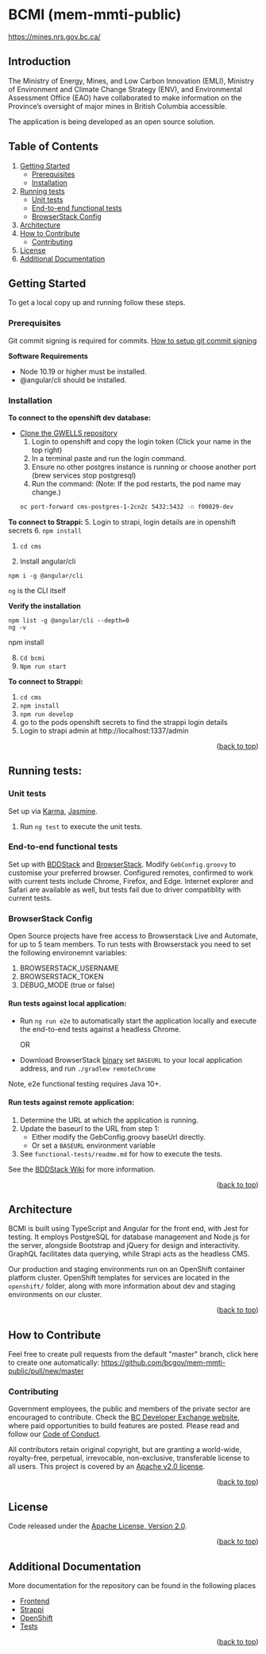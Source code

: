 # BCMI (mem-mmti-public)

https://mines.nrs.gov.bc.ca/


## Introduction

The Ministry of Energy, Mines, and Low Carbon Innovation (EMLI), Ministry of Environment and Climate Change Strategy (ENV), and Environmental Assessment Office (EAO) have collaborated to make information on the Province’s oversight of major mines in British Columbia accessible.

The application is being developed as an open source solution.

## Table of Contents

1. [Getting Started](#getting-started)
   - [Prerequisites](#prerequisites)
   - [Installation](#installation)
1. [Running tests](#running-tests)
   - [Unit tests](#unit-tests)
   - [End-to-end functional tests](#end-to-end-functional-tests)
   - [BrowserStack Config](#browserstack-config)
1. [Architecture](#architecture)
1. [How to Contribute](#how-to-contribute)
   - [Contributing](#contributing)
1. [License](#license)
1. [Additional Documentation](#additional-documentation)

## Getting Started

To get a local copy up and running follow these steps.

### Prerequisites

Git commit signing is required for commits. [How to setup git commit signing](https://sabbour.me/setting-up-signed-git-commits-on-macos/)

**Software Requirements**

- Node 10.19 or higher must be installed.
- @angular/cli should be installed.

### Installation

**To connect to the openshift dev database:**
- [Clone the GWELLS repository](https://help.github.com/en/articles/cloning-a-repository)
  1. Login to openshift and copy the login token (Click your name in the top right)
  2. In a terminal paste and run the login command.
  3. Ensure no other postgres instance is running or choose another port (brew services stop postgresql)
  4. Run the command: (Note: If the pod restarts, the pod name may change.)
  ``` bash
  oc port-forward cms-postgres-1-2cn2c 5432:5432 -n f00029-dev
  ```

**To connect to Strappi:**
  5. Login to strapi, login details are in openshift secrets
  6. ``` npm install ```
  1. ``` cd cms ```



  1. Install angular/cli
```
npm i -g @angular/cli
```

`ng` is the CLI itself

**Verify the installation**

```
npm list -g @angular/cli --depth=0
ng -v
```
npm install

  8. ``` Cd bcmi ```
  9. ``` Npm run start ```

  **To connect to Strappi:**
  1. ``` cd cms ```
  1. ``` npm install ```
  1. ``` npm run develop ```
  1. go to the pods openshift secrets to find the strappi login details
  1. Login to strapi admin at http://localhost:1337/admin

<p align="right">(<a href="#readme-top">back to top</a>)</p>

## Running tests:

### Unit tests

Set up via [Karma](https://karma-runner.github.io), [Jasmine](https://jasmine.github.io/).
1. Run `ng test` to execute the unit tests.

### End-to-end functional tests

Set up with [BDDStack](https://github.com/BCDevOps/BDDStack) and [BrowserStack](https://www.browserstack.com/). Modify `GebConfig.groovy` to customise your preferred browser. Configured remotes, confirmed to work with current tests include Chrome, Firefox, and Edge. Internet explorer and Safari are available as well, but tests fail due to driver compatiblity with current tests.

### BrowserStack Config

Open Source projects have free access to Browserstack Live and Automate, for up to 5 team members. To run tests with Browserstack you need to set the following environemnt variables:

1. BROWSERSTACK_USERNAME
1. BROWSERSTACK_TOKEN
1. DEBUG_MODE (true or false)

#### Run tests against local application:

- Run `ng run e2e` to automatically start the application locally and execute the end-to-end tests against a headless Chrome.

    OR

- Download BrowserStack [binary](https://www.browserstack.com/local-testing) set `BASEURL` to your local application address, and run `./gradlew remoteChrome`

Note, e2e functional testing requires Java 10+.

#### Run tests against remote application:

1. Determine the URL at which the application is running.
1. Update the baseurl to the URL from step 1:
    - Either modify the GebConfig.groovy baseUrl directly.
    - Or set a `BASEURL` environment variable
1. See `functional-tests/readme.md` for how to execute the tests.

See the [BDDStack Wiki](https://github.com/BCDevOps/BDDStack/wiki) for more information.

<p align="right">(<a href="#readme-top">back to top</a>)</p>

## Architecture

BCMI is built using TypeScript and Angular for the front end, with Jest for testing. It employs PostgreSQL for database management and Node.js for the server, alongside Bootstrap and jQuery for design and interactivity. GraphQL facilitates data querying, while Strapi acts as the headless CMS.

Our production and staging environments run on an OpenShift container platform cluster. OpenShift templates for services are located in the `openshift/` folder, along with more information about dev and staging environments on our cluster.

<p align="right">(<a href="#readme-top">back to top</a>)</p>

## How to Contribute

Feel free to create pull requests from the default "master" branch, click here to create one automatically: https://github.com/bcgov/mem-mmti-public/pull/new/master

### Contributing

Government employees, the public and members of the private sector are encouraged to contribute. Check the [BC Developer Exchange website](https://bcdevexchange.org/), where paid opportunities to build features are posted. Please read and follow our [Code of Conduct](https://github.com/bcgov/gwells/blob/master/CODE_OF_CONDUCT.md). 

All contributors retain original copyright, but are granting a world-wide, royalty-free, perpetual, irrevocable, non-exclusive, transferable license to all users. This project is covered by an [Apache v2.0 license](https://github.com/bcgov/gwells/blob/master/LICENSE).

<p align="right">(<a href="#readme-top">back to top</a>)</p>

## License

Code released under the [Apache License, Version 2.0](https://github.com/bcgov/gwells/blob/master/LICENSE).

<p align="right">(<a href="#readme-top">back to top</a>)</p>

## Additional Documentation

More documentation for the repository can be found in the following places

- [Frontend](/bcmi/README.md)
- [Strappi](/cms/README.md)
- [OpenShift](/openshift/README.md)
- [Tests](/functional-tests/readme.md)

<p align="right">(<a href="#readme-top">back to top</a>)</p>
